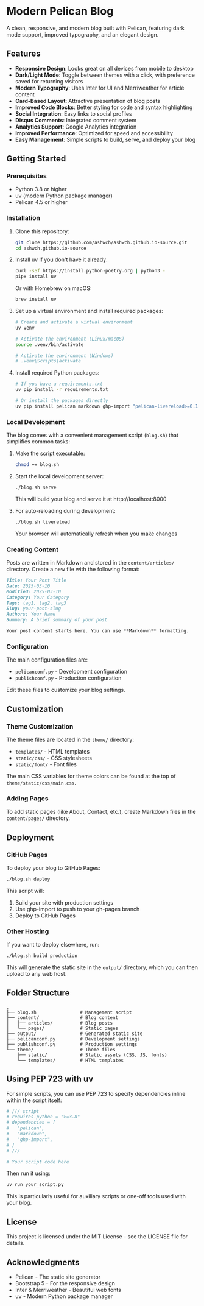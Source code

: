 # Modern Pelican Blog

A clean, responsive, and modern blog built with Pelican, featuring dark mode support, improved typography, and an elegant design.

## Features

- **Responsive Design**: Looks great on all devices from mobile to desktop
- **Dark/Light Mode**: Toggle between themes with a click, with preference saved for returning visitors
- **Modern Typography**: Uses Inter for UI and Merriweather for article content
- **Card-Based Layout**: Attractive presentation of blog posts
- **Improved Code Blocks**: Better styling for code and syntax highlighting
- **Social Integration**: Easy links to social profiles
- **Disqus Comments**: Integrated comment system
- **Analytics Support**: Google Analytics integration
- **Improved Performance**: Optimized for speed and accessibility
- **Easy Management**: Simple scripts to build, serve, and deploy your blog

## Getting Started

### Prerequisites

- Python 3.8 or higher
- uv (modern Python package manager)
- Pelican 4.5 or higher

### Installation

1. Clone this repository:
   ```bash
   git clone https://github.com/ashwch/ashwch.github.io-source.git
   cd ashwch.github.io-source
   ```

2. Install uv if you don't have it already:
   ```bash
   curl -sSf https://install.python-poetry.org | python3 -
   pipx install uv
   ```

   Or with Homebrew on macOS:
   ```bash
   brew install uv
   ```

3. Set up a virtual environment and install required packages:
   ```bash
   # Create and activate a virtual environment
   uv venv
   
   # Activate the environment (Linux/macOS)
   source .venv/bin/activate
   
   # Activate the environment (Windows)
   # .venv\Scripts\activate
   ```

4. Install required Python packages:
   ```bash
   # If you have a requirements.txt
   uv pip install -r requirements.txt
   
   # Or install the packages directly
   uv pip install pelican markdown ghp-import "pelican-livereload>=0.1"
   ```

### Local Development

The blog comes with a convenient management script (`blog.sh`) that simplifies common tasks:

1. Make the script executable:
   ```bash
   chmod +x blog.sh
   ```

2. Start the local development server:
   ```bash
   ./blog.sh serve
   ```
   This will build your blog and serve it at http://localhost:8000

3. For auto-reloading during development:
   ```bash
   ./blog.sh livereload
   ```
   Your browser will automatically refresh when you make changes

### Creating Content

Posts are written in Markdown and stored in the `content/articles/` directory. Create a new file with the following format:

```markdown
Title: Your Post Title
Date: 2025-03-10
Modified: 2025-03-10
Category: Your Category
Tags: tag1, tag2, tag3
Slug: your-post-slug
Authors: Your Name
Summary: A brief summary of your post

Your post content starts here. You can use **Markdown** formatting.
```

### Configuration

The main configuration files are:

- `pelicanconf.py` - Development configuration
- `publishconf.py` - Production configuration

Edit these files to customize your blog settings.

## Customization

### Theme Customization

The theme files are located in the `theme/` directory:

- `templates/` - HTML templates
- `static/css/` - CSS stylesheets
- `static/font/` - Font files

The main CSS variables for theme colors can be found at the top of `theme/static/css/main.css`.

### Adding Pages

To add static pages (like About, Contact, etc.), create Markdown files in the `content/pages/` directory.

## Deployment

### GitHub Pages

To deploy your blog to GitHub Pages:

```bash
./blog.sh deploy
```

This script will:
1. Build your site with production settings
2. Use ghp-import to push to your gh-pages branch
3. Deploy to GitHub Pages

### Other Hosting

If you want to deploy elsewhere, run:

```bash
./blog.sh build production
```

This will generate the static site in the `output/` directory, which you can then upload to any web host.

## Folder Structure

```
.
├── blog.sh                # Management script
├── content/               # Blog content
│   ├── articles/          # Blog posts
│   └── pages/             # Static pages
├── output/                # Generated static site
├── pelicanconf.py         # Development settings
├── publishconf.py         # Production settings
└── theme/                 # Theme files
    ├── static/            # Static assets (CSS, JS, fonts)
    └── templates/         # HTML templates
```

## Using PEP 723 with uv

For simple scripts, you can use PEP 723 to specify dependencies inline within the script itself:

```python
# /// script
# requires-python = ">=3.8"
# dependencies = [
#   "pelican",
#   "markdown",
#   "ghp-import",
# ]
# ///

# Your script code here
```

Then run it using:

```bash
uv run your_script.py
```

This is particularly useful for auxiliary scripts or one-off tools used with your blog.

## License

This project is licensed under the MIT License - see the LICENSE file for details.

## Acknowledgments

- Pelican - The static site generator
- Bootstrap 5 - For the responsive design
- Inter & Merriweather - Beautiful web fonts
- uv - Modern Python package manager

